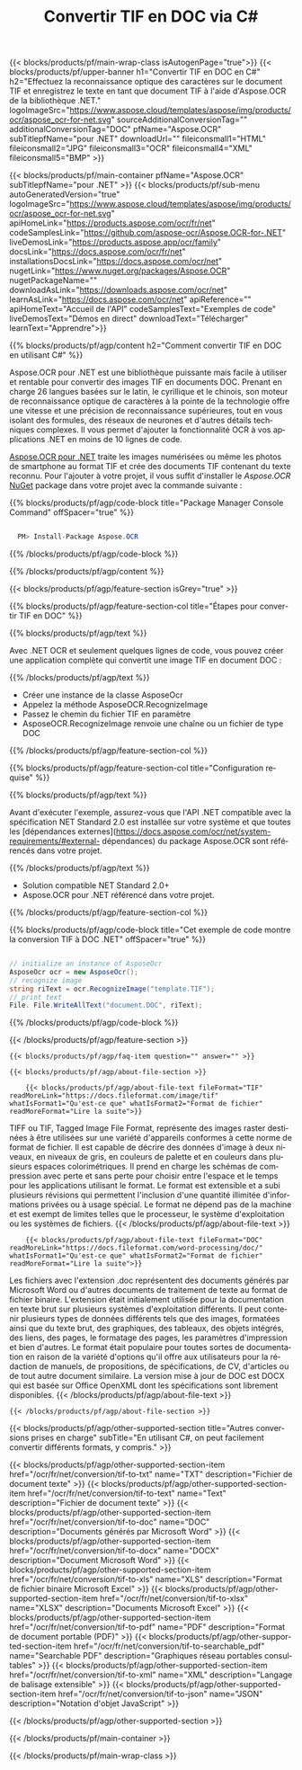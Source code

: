 ﻿---
title: Convertir TIF en DOC via C# 
weight: 3920
url: /fr/net/conversion/tif-to-doc/ 
lang: fr
langdirlevel: 2
locales: ja,it,ru,de,es,fr,nl,id,lt,pl,pt,vi,tr,ko
description: Exemple de code pour la conversion TIF vers DOC C#. Utilisez le code d'exemple d'API pour les fichiers batch TIF vers la conversion DOC dans VB.NET, Asp.NET ou toute application basée sur .NET.
---

{{< blocks/products/pf/main-wrap-class isAutogenPage="true">}}
{{< blocks/products/pf/upper-banner h1="Convertir TIF en DOC en C#" h2="Effectuez la reconnaissance optique des caractères sur le document TIF et enregistrez le texte en tant que document TIF à l'aide d'Aspose.OCR de la bibliothèque .NET." logoImageSrc="https://www.aspose.cloud/templates/aspose/img/products/ocr/aspose_ocr-for-net.svg" sourceAdditionalConversionTag="" additionalConversionTag="DOC" pfName="Aspose.OCR" subTitlepfName="pour .NET" downloadUrl="" fileiconsmall1="HTML" fileiconsmall2="JPG" fileiconsmall3="OCR" fileiconsmall4="XML" fileiconsmall5="BMP" >}}


{{< blocks/products/pf/main-container pfName="Aspose.OCR" subTitlepfName="pour .NET" >}}
{{< blocks/products/pf/sub-menu autoGeneratedVersion="true" logoImageSrc="https://www.aspose.cloud/templates/aspose/img/products/ocr/aspose_ocr-for-net.svg" apiHomeLink="https://products.aspose.com/ocr/fr/net" codeSamplesLink="https://github.com/aspose-ocr/Aspose.OCR-for-.NET" liveDemosLink="https://products.aspose.app/ocr/family" docsLink="https://docs.aspose.com/ocr/fr/net" installationsDocsLink="https://docs.aspose.com/ocr/net" nugetLink="https://www.nuget.org/packages/Aspose.OCR" nugetPackageName="" downloadAsLink="https://downloads.aspose.com/ocr/net" learnAsLink="https://docs.aspose.com/ocr/net" apiReference="" apiHomeText="Accueil de l'API" codeSamplesText="Exemples de code" liveDemosText="Démos en direct" downloadText="Télécharger" learnText="Apprendre">}}

{{% blocks/products/pf/agp/content h2="Comment convertir TIF en DOC en utilisant C#" %}}

Aspose.OCR pour .NET est une bibliothèque puissante mais facile à utiliser et rentable pour convertir des images TIF en documents DOC. Prenant en charge 26 langues basées sur le latin, le cyrillique et le chinois, son moteur de reconnaissance optique de caractères à la pointe de la technologie offre une vitesse et une précision de reconnaissance supérieures, tout en vous isolant des formules, des réseaux de neurones et d'autres détails techniques complexes. Il vous permet d'ajouter la fonctionnalité OCR à vos applications .NET en moins de 10 lignes de code.

[Aspose.OCR pour .NET](https://products.aspose.com/ocr/net)
 traite les images numérisées ou même les photos de smartphone au format TIF et crée des documents TIF contenant du texte reconnu. Pour l'ajouter à votre projet, il vous suffit d'installer le *Aspose.OCR*
 [NuGet](https://www.nuget.org/packages/aspose.ocr)
 package dans votre projet avec la commande suivante :

{{% blocks/products/pf/agp/code-block title="Package Manager Console Command" offSpacer="true" %}}

```cs

  PM> Install-Package Aspose.OCR

```

{{% /blocks/products/pf/agp/code-block %}}

{{% /blocks/products/pf/agp/content %}}

{{< blocks/products/pf/agp/feature-section isGrey="true" >}}

{{% blocks/products/pf/agp/feature-section-col title="Étapes pour convertir TIF en DOC" %}}

{{% blocks/products/pf/agp/text %}}

Avec .NET OCR et seulement quelques lignes de code, vous pouvez créer une application complète qui convertit une image TIF en document DOC :

{{% /blocks/products/pf/agp/text %}}

+ Créer une instance de la classe AsposeOcr
+ Appelez la méthode AsposeOCR.RecognizeImage
+ Passez le chemin du fichier TIF en paramètre
+ AsposeOCR.RecognizeImage renvoie une chaîne ou un fichier de type DOC

{{% /blocks/products/pf/agp/feature-section-col %}}

{{% blocks/products/pf/agp/feature-section-col title="Configuration requise" %}}

{{% blocks/products/pf/agp/text %}}

Avant d'exécuter l'exemple, assurez-vous que l'API .NET compatible avec la spécification NET Standard 2.0 est installée sur votre système et que toutes les [dépendances externes](https://docs.aspose.com/ocr/net/system-requirements/#external- dépendances) du package Aspose.OCR sont référencés dans votre projet.

{{% /blocks/products/pf/agp/text %}}

- Solution compatible NET Standard 2.0+
- Aspose.OCR pour .NET référencé dans votre projet.

{{% /blocks/products/pf/agp/feature-section-col %}}

{{% blocks/products/pf/agp/code-block title="Cet exemple de code montre la conversion TIF à DOC .NET" offSpacer="true" %}}

```cs

// initialize an instance of AsposeOcr
AsposeOcr ocr = new AsposeOcr();
// recognize image
string riText = ocr.RecognizeImage("template.TIF");
// print text
File. File.WriteAllText("document.DOC", riText);

```

{{% /blocks/products/pf/agp/code-block %}}

{{< /blocks/products/pf/agp/feature-section >}}

    {{< blocks/products/pf/agp/faq-item question="" answer="" >}}

    {{< blocks/products/pf/agp/about-file-section >}}
       
        {{< blocks/products/pf/agp/about-file-text fileFormat="TIF" readMoreLink="https://docs.fileformat.com/image/tif" whatIsFormat1="Qu'est-ce que" whatIsFormat2="Format de fichier" readMoreFormat="Lire la suite">}}
TIFF ou TIF, Tagged Image File Format, représente des images raster destinées à être utilisées sur une variété d'appareils conformes à cette norme de format de fichier. Il est capable de décrire des données d'image à deux niveaux, en niveaux de gris, en couleurs de palette et en couleurs dans plusieurs espaces colorimétriques. Il prend en charge les schémas de compression avec perte et sans perte pour choisir entre l'espace et le temps pour les applications utilisant le format. Le format est extensible et a subi plusieurs révisions qui permettent l'inclusion d'une quantité illimitée d'informations privées ou à usage spécial. Le format ne dépend pas de la machine et est exempt de limites telles que le processeur, le système d'exploitation ou les systèmes de fichiers.
        {{< /blocks/products/pf/agp/about-file-text >}}

        {{< blocks/products/pf/agp/about-file-text fileFormat="DOC" readMoreLink="https://docs.fileformat.com/word-processing/doc/" whatIsFormat1="Qu'est-ce que" whatIsFormat2="Format de fichier" readMoreFormat="Lire la suite">}}
Les fichiers avec l'extension .doc représentent des documents générés par Microsoft Word ou d'autres documents de traitement de texte au format de fichier binaire. L'extension était initialement utilisée pour la documentation en texte brut sur plusieurs systèmes d'exploitation différents. Il peut contenir plusieurs types de données différents tels que des images, formatées ainsi que du texte brut, des graphiques, des tableaux, des objets intégrés, des liens, des pages, le formatage des pages, les paramètres d'impression et bien d'autres. Le format était populaire pour toutes sortes de documentation en raison de la variété d'options qu'il offre aux utilisateurs pour la rédaction de manuels, de propositions, de spécifications, de CV, d'articles ou de tout autre document similaire. La version mise à jour de DOC est DOCX qui est basée sur Office OpenXML dont les spécifications sont librement disponibles.
        {{< /blocks/products/pf/agp/about-file-text >}}

    {{< /blocks/products/pf/agp/about-file-section >}}

<!-- aboutfile Ends -->

{{< blocks/products/pf/agp/other-supported-section title="Autres conversions prises en charge" subTitle="En utilisant C#, on peut facilement convertir différents formats, y compris." >}}

{{< blocks/products/pf/agp/other-supported-section-item href="/ocr/fr/net/conversion/tif-to-txt" name="TXT" description="Fichier de document texte" >}}
{{< blocks/products/pf/agp/other-supported-section-item href="/ocr/fr/net/conversion/tif-to-text" name="Text" description="Fichier de document texte" >}}
{{< blocks/products/pf/agp/other-supported-section-item href="/ocr/fr/net/conversion/tif-to-doc" name="DOC" description="Documents générés par Microsoft Word" >}}
{{< blocks/products/pf/agp/other-supported-section-item href="/ocr/fr/net/conversion/tif-to-docx" name="DOCX" description="Document Microsoft Word" >}}
{{< blocks/products/pf/agp/other-supported-section-item href="/ocr/fr/net/conversion/tif-to-xls" name="XLS" description="Format de fichier binaire Microsoft Excel" >}}
{{< blocks/products/pf/agp/other-supported-section-item href="/ocr/fr/net/conversion/tif-to-xlsx" name="XLSX" description="Documents Microsoft Excel" >}}
{{< blocks/products/pf/agp/other-supported-section-item href="/ocr/fr/net/conversion/tif-to-pdf" name="PDF" description="Format de document portable (PDF)" >}}
{{< blocks/products/pf/agp/other-supported-section-item href="/ocr/fr/net/conversion/tif-to-searchable_pdf" name="Searchable PDF" description="Graphiques réseau portables consultables" >}}
{{< blocks/products/pf/agp/other-supported-section-item href="/ocr/fr/net/conversion/tif-to-xml" name="XML" description="Langage de balisage extensible" >}}
{{< blocks/products/pf/agp/other-supported-section-item href="/ocr/fr/net/conversion/tif-to-json" name="JSON" description="Notation d'objet JavaScript" >}}

{{< /blocks/products/pf/agp/other-supported-section >}}

{{< /blocks/products/pf/main-container >}}
    
{{< /blocks/products/pf/main-wrap-class >}}
